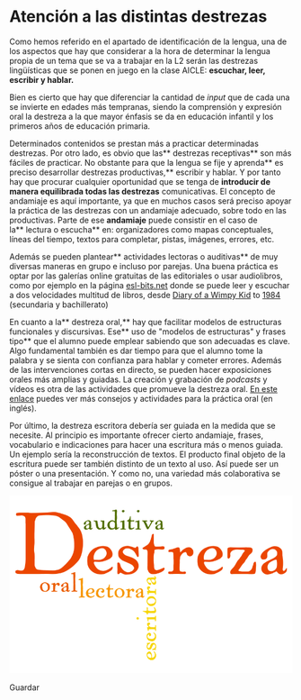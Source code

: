 # Atención a las distintas destrezas

Como hemos referido en el apartado de identificación de la lengua, una de los aspectos que hay que considerar a la hora de determinar la lengua propia de un tema que se va a trabajar en la L2 serán las destrezas lingüísticas que se ponen en juego en la clase AICLE: **escuchar, leer, escribir y hablar.**

Bien es cierto que hay que diferenciar la cantidad de _input_ que de cada una se invierte en edades más tempranas, siendo la comprensión y expresión oral la destreza a la que mayor énfasis se da en educación infantil y los primeros años de educación primaria.

Determinados contenidos se prestan más a practicar determinadas destrezas. Por otro lado, es obvio que las** destrezas receptivas** son más fáciles de practicar. No obstante para que la lengua se fije y aprenda** es preciso desarrollar destrezas productivas,** escribir y hablar. Y por tanto hay que procurar cualquier oportunidad que se tenga de **introducir de manera equilibrada todas las destrezas** comunicativas. El concepto de andamiaje es aquí importante, ya que en muchos casos será preciso apoyar la práctica de las destrezas con un andamiaje adecuado, sobre todo en las productivas. Parte de ese **andamiaje** puede consistir en el caso de la** lectura o escucha** en: organizadores como mapas conceptuales, líneas del tiempo, textos para completar, pistas, imágenes, errores, etc.

Además se pueden plantear** actividades lectoras o auditivas** de muy diversas maneras en grupo e incluso por parejas. Una buena práctica es optar por las galerías online gratuitas de las editoriales o usar audiolibros, como por ejemplo en la página [esl-bits.net](http://esl-bits.net/ESL.English.Learning.Audiobooks/ESL.English.Learning.Audiobooks.html) donde se puede leer y escuchar a dos velocidades multitud de libros, desde [Diary of a Wimpy Kid](http://esl-bits.net/ESL.English.Learning.Audiobooks/Wimpy.Kid/preview.html) to [1984](http://esl-bits.net/ESL.English.Learning.Audiobooks/1984/preview.html) (secundaria y bachillerato)

En cuanto a la** destreza oral,** hay que facilitar modelos de estructuras funcionales y discursivas. Ese** uso de "modelos de estructuras" y frases tipo** que el alumno puede emplear sabiendo que son adecuadas es clave. Algo fundamental también es dar tiempo para que el alumno tome la palabra y se sienta con confianza para hablar y cometer errores. Además de las intervenciones cortas en directo, se pueden hacer exposiciones orales más amplias y guiadas. La creación y grabación de _podcasts_ y vídeos es otra de las actividades que promueve la destreza oral. [En este enlace](https://docs.google.com/document/d/1xadX0DBdH1IXgf0oGb4gFLg4dmBQrLrynLbffwYc1sc/edit) puedes ver más consejos y actividades para la práctica oral (en inglés).

Por último, la destreza escritora debería ser guiada en la medida que se necesite. Al principio es importante ofrecer cierto andamiaje, frases, vocabulario e indicaciones para hacer una escritura más o menos guiada. Un ejemplo sería la reconstrucción de textos. El producto final objeto de la escritura puede ser también distinto de un texto al uso. Así puede ser un póster o una presentación. Y como no, una variedad más colaborativa se consigue al trabajar en parejas o en grupos.


![Wordle Destrezas](img/REAaicle_14_07_16_B1_T1_Principios_v2_img6.png)


Guardar